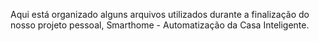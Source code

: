 Aqui está organizado alguns arquivos utilizados durante a finalização do nosso projeto pessoal, Smarthome - Automatização da Casa Inteligente.
